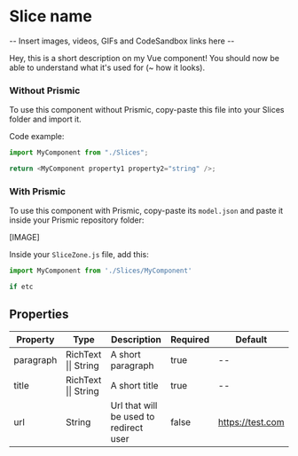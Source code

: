 # Slice name

-- Insert images, videos, GIFs and CodeSandbox links here --

Hey, this is a short description on my Vue component!
You should now be able to understand what it's used for (~ how it looks).

### Without Prismic

To use this component without Prismic, copy-paste this file into your Slices folder and import it.

Code example:

```javascript
import MyComponent from "./Slices";

return <MyComponent property1 property2="string" />;
```

### With Prismic

To use this component with Prismic, copy-paste its `model.json` and paste it inside your Prismic repository folder:

[IMAGE]

Inside your `SliceZone.js` file, add this:

```javascript
import MyComponent from './Slices/MyComponent'

if etc
```

## Properties

| Property  | Type                 | Description                            | Required | Default          |
| --------- | -------------------- | -------------------------------------- | -------- | ---------------- |
| paragraph | RichText \|\| String | A short paragraph                      | true     | --               |
| title     | RichText \|\| String | A short title                          | true     | --               |
| url       | String               | Url that will be used to redirect user | false    | https://test.com |

